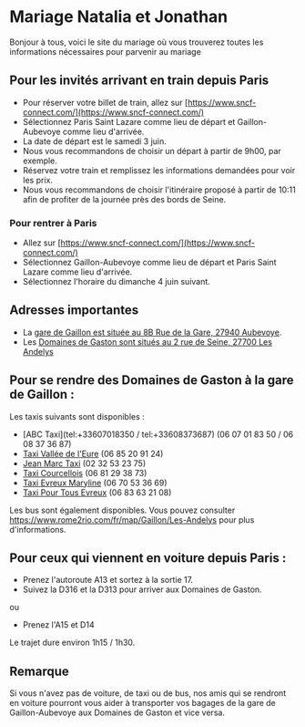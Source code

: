 # Mariage Natalia et Jonathan

Bonjour à tous, voici le site du mariage où vous trouverez toutes les informations nécessaires pour parvenir au mariage 

## Pour les invités arrivant en train depuis Paris

- Pour réserver votre billet de train, allez sur [https://www.sncf-connect.com/](https://www.sncf-connect.com/)
- Sélectionnez Paris Saint Lazare comme lieu de départ et Gaillon-Aubevoye comme lieu d'arrivée.
- La date de départ est le samedi 3 juin.
- Nous vous recommandons de choisir un départ à partir de 9h00, par exemple.
- Réservez votre train et remplissez les informations demandées pour voir les prix.
- Nous vous recommandons de choisir l'itinéraire proposé à partir de 10:11 afin de profiter de la journée près des bords de Seine.

### Pour rentrer à Paris

 - Allez sur [https://www.sncf-connect.com/](https://www.sncf-connect.com/)
 - Sélectionnez Gaillon-Aubevoye comme lieu de départ et Paris Saint Lazare comme lieu d'arrivée.
 - Sélectionnez l'horaire du dimanche 4 juin suivant.

## Adresses importantes 

- La [gare de Gaillon est située au 8B Rue de la Gare, 27940 Aubevoye](https://goo.gl/maps/HTQBTJ9RZEU18tQQ8).
- Les [Domaines de Gaston sont situés au 2 rue de Seine, 27700 Les Andelys](https://goo.gl/maps/CsotP5M61S6ssrcR7)

## Pour se rendre des Domaines de Gaston à la gare de Gaillon :

Les taxis suivants sont disponibles : 

- [ABC Taxi](tel:+33607018350 / tel:+33608373687) (06 07 01 83 50 / 06 08 37 36 87)
- [Taxi Vallée de l'Eure](tel:+33685209124) (06 85 20 91 24)
- [Jean Marc Taxi](tel:+33232532375) (02 32 53 23 75)
- [Taxi Courcellois](tel:+33681293873) (06 81 29 38 73)
- [Taxi Evreux Maryline](tel:+33670533669) (06 70 53 36 69)
- [Taxi Pour Tous Evreux](tel:+33683632108) (06 83 63 21 08)

Les bus sont également disponibles. Vous pouvez consulter https://www.rome2rio.com/fr/map/Gaillon/Les-Andelys pour plus d'informations.

## Pour ceux qui viennent en voiture depuis Paris :

- Prenez l'autoroute A13 et sortez à la sortie 17.
- Suivez la D316 et la D313 pour arriver aux Domaines de Gaston.

ou 
- Prenez l'A15 et D14

Le trajet dure environ 1h15 / 1h30.

## Remarque

Si vous n'avez pas de voiture, de taxi ou de bus, nos amis qui se rendront en voiture pourront vous aider à transporter vos bagages de la gare de Gaillon-Aubevoye aux Domaines de Gaston et vice versa. 

